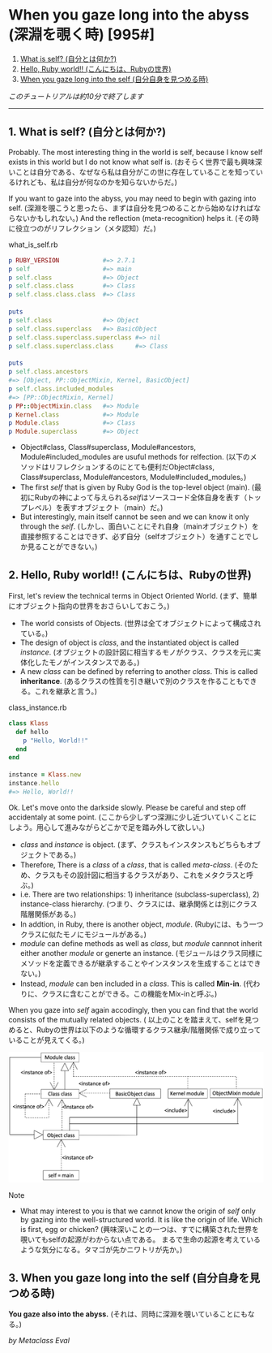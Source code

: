 # When you gaze long into the abyss (深淵を覗く時) [995#]

1. [What is self? (自分とは何か?)](#1-what-is-self-%E8%87%AA%E5%88%86%E3%81%A8%E3%81%AF%E4%BD%95%E3%81%8B)
2. [Hello, Ruby world\!\! (こんにちは、Rubyの世界)](#2--hello-ruby-world-%E3%81%93%E3%82%93%E3%81%AB%E3%81%A1%E3%81%AFruby%E3%81%AE%E4%B8%96%E7%95%8C)
3. [When you gaze long into the self (自分自身を見つめる時)](#3-when-you-gaze-long-into-the-self-%E8%87%AA%E5%88%86%E8%87%AA%E8%BA%AB%E3%82%92%E8%A6%8B%E3%81%A4%E3%82%81%E3%82%8B%E6%99%82)

*このチュートリアルは約10分で終了します*

----

## 1. What is self? (自分とは何か?)

Probably. The most interesting thing in the world is self, because I know self exists in this world but I do not know what self is.  (おそらく世界で最も興味深いことは自分である、なぜなら私は自分がこの世に存在していることを知っているけれども、私は自分が何なのかを知らないからだ。)

If you want to gaze into the abyss, you may need to begin with gazing into self. (深淵を覗こうと思ったら、まずは自分を見つめることから始めなければならないかもしれない。) And the reflection (meta-recognition) helps it. (その時に役立つのがリフレクション（メタ認知）だ。)

what_is_self.rb
```ruby
p RUBY_VERSION            #=> 2.7.1
p self                    #=> main
p self.class              #=> Object
p self.class.class        #=> Class
p self.class.class.class  #=> Class

puts
p self.class              #=> Object
p self.class.superclass   #=> BasicObject
p self.class.superclass.superclass #=> nil
p self.class.superclass.class      #=> Class

puts
p self.class.ancestors
#=> [Object, PP::ObjectMixin, Kernel, BasicObject]
p self.class.included_modules
#=> [PP::ObjectMixin, Kernel]
p PP::ObjectMixin.class   #=> Module
p Kernel.class            #=> Module
p Module.class            #=> Class
p Module.superclass       #=> Object
```

* Object#class, Class#superclass, Module#ancestors, Module#included_modules are usuful methods for relfection. (以下のメソッドはリフレクションするのにとても便利だObject#class, Class#superclass, Module#ancestors, Module#included_modules。)
* The first *self* that is given by Ruby God is the top-level object (main). (最初にRubyの神によって与えられる*self*はソースコード全体自身を表す（トップレベル）を表すオブジェクト（main）だ。)
* But interestingly, main itself cannot be seen and we can know it only through the *self*. (しかし、面白いことにそれ自身（mainオブジェクト）を直接参照することはできず、必ず自分（selfオブジェクト）を通すことでしか見ることができない。)

## 2.  Hello, Ruby world!! (こんにちは、Rubyの世界)

First, let's review the technical terms in Object Oriented World. (まず、簡単にオブジェクト指向の世界をおさらいしておこう。)
* The world consists of Objects. (世界は全てオブジェクトによって構成されている。)
* The design of object is *class*, and the instantiated object is called *instance*. (オブジェクトの設計図に相当するモノがクラス、クラスを元に実体化したモノがインスタンスである。)
* A new *class* can be defined by referring to another *class*. This is called **inheritance**. (あるクラスの性質を引き継いで別のクラスを作ることもできる。これを継承と言う。)

class_instance.rb
```ruby
class Klass
  def hello
    p "Hello, World!!"
  end
end

instance = Klass.new
instance.hello
#=> Hello, World!!
```

Ok. Let's move onto the darkside slowly. Please be careful and step off accidentaly at some point. (ここから少しずつ深淵に少し近づいていくことにしよう。用心して進みながらどこかで足を踏み外して欲しい。)
* *class* and *instance* is object. (まず、クラスもインスタンスもどちらもオブジェクトである。)
* Therefore, There is a *class*  of a *class*, that is called *meta-class*. (そのため、クラスもその設計図に相当するクラスがあり、これをメタクラスと呼ぶ。)
* i.e. There are two relationships: 1) inheritance (subclass-superclass), 2) instance-class hierarchy. (つまり、クラスには、継承関係とは別にクラス階層関係がある。)
* In addtion, in Ruby, there is another object, *module*. (Rubyには、もう一つクラスに似たモノにモジュールがある。)
* *module* can define methods as well as *class*, but *module* cannnot inherit either another *module* or generte an instance. (モジュールはクラス同様にメソッドを定義できるが継承することやインスタンスを生成することはできない。)
* Instead, *module* can ben included in a *class*. This is called **Min-in**. (代わりに、クラスに含むことができる。この機能をMix-inと呼ぶ。)

When you gaze into *self* again accodingly, then you can find that the world consists of the mutually related objects. ( 以上のことを踏まえて、selfを見つめると、Rubyの世界は以下のような循環するクラス継承/階層関係で成り立っていることが見えてくる。)

![Object World](png/object_world.png)

Note
* What may interest to you is that we cannot know the origin of *self* only by gazing into the well-structured world. It is like the origin of life. Which is first, egg or chicken? (興味深いことの一つは、すでに構築された世界を覗いてもselfの起源がわからない点である。 まるで生命の起源を考えているような気分になる。タマゴが先かニワトリが先か。)

## 3. When you gaze long into the self (自分自身を見つめる時)

**You gaze also into the abyss.** (それは、同時に深淵を覗いていることにもなる。)

*by Metaclass Eval*

